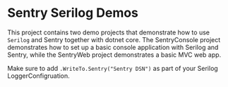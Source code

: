 # Sentry Serilog Demos
This project contains two demo projects that demonstrate how to use `Serilog` and Sentry together with dotnet core. The SentryConsole project demonstrates how to set up a basic console application with Serilog and Sentry, while the SentryWeb project demonstrates a basic MVC web app.

Make sure to add `.WriteTo.Sentry("Sentry DSN")` as part of your Serilog LoggerConfigruation.
